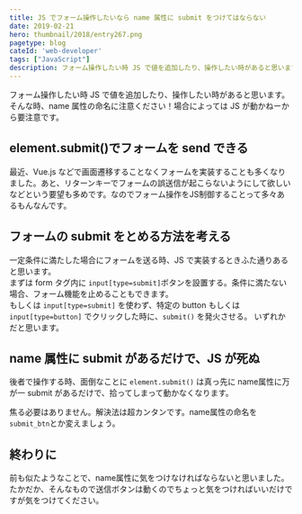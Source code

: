 ```yaml
---
title: JS でフォーム操作したいなら name 属性に submit をつけてはならない
date: 2019-02-21
hero: thumbnail/2018/entry267.png
pagetype: blog
cateId: 'web-developer'
tags: ["JavaScript"]
description: フォーム操作したい時 JS で値を追加したり、操作したい時があると思います。そんな時、name 属性の命名に注意ください！場合によっては JS が動かねーから要注意です。
---
```

フォーム操作したい時 JS で値を追加したり、操作したい時があると思います。そんな時、name 属性の命名に注意ください！場合によっては JS が動かねーから要注意です。

## element.submit()でフォームを send できる
最近、Vue.js などで画面遷移することなくフォームを実装することも多くなりました。あと、リターンキーでフォームの誤送信が起こらないようにして欲しいなどという要望も多めです。なのでフォーム操作をJS制御することって多々あるもんなんです。

## フォームの submit をとめる方法を考える
一定条件に満たした場合にフォームを送る時、JS で実装するときふた通りあると思います。<br>
まずは form タグ内に `input[type=submit]`ボタンを設置する。条件に満たない場合、フォーム機能を止めることもできます。<br>
もしくは `input[type=submit]` を使わず、特定の button もしくは`input[type=button]` でクリックした時に、`submit()` を発火させる。
いずれかだと思います。

## name 属性に submit があるだけで、JS が死ぬ
後者で操作する時、面倒なことに `element.submit()` は真っ先に name属性に万が一 submit があるだけで、拾ってしまって動かなくなります。

焦る必要はありません。解決法は超カンタンです。name属性の命名を`submit_btn`とか変えましょう。

## 終わりに
前も似たようなことで、name属性に気をつけなければならないと思いました。<br>
たかだか、そんなもので送信ボタンは動くのでちょっと気をつければいいだけですが気をつけてください。

<prof></prof>
